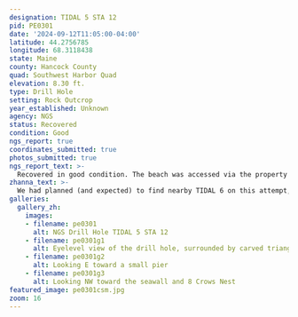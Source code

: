 ```yaml
---
designation: TIDAL 5 STA 12
pid: PE0301
date: '2024-09-12T11:05:00-04:00'
latitude: 44.2756785
longitude: 68.3118438
state: Maine
county: Hancock County
quad: Southwest Harbor Quad
elevation: 8.30 ft.
type: Drill Hole
setting: Rock Outcrop
year_established: Unknown
agency: NGS
status: Recovered
condition: Good
ngs_report: true
coordinates_submitted: true
photos_submitted: true
ngs_report_text: >-
  Recovered in good condition. The beach was accessed via the property at 8 Crows Nest as described in the 2018 recovery note. The 2018 description is adequate to recover the mark.
zhanna_text: >-
  We had planned (and expected) to find nearby TIDAL 6 on this attempt, after reading the 2018 recovery from surveyor JRO. We've known about this series of marks forever, but always thought that we would have to access them via the Coast Guard property, which is likely a no-go. JRO accessed the area through a nearby residence, which is what we did today. We did not really expect to find this mark, TIDAL 5, which is a drill hole. Drill holes, in particular, can be notoriously difficult to locate and positively identify after decades of weathering and vegetation growth. But this one was in an obvious location on an obvious rock face, basically glinting in the sun and drawing my attention immediately as soon as I stepped down onto the rocky beach. I also really liked the carved triangle surrounding the drill hole, and the carved horizontal line that runs through it.  
galleries:
  gallery_zh:
    images:
    - filename: pe0301
      alt: NGS Drill Hole TIDAL 5 STA 12 
    - filename: pe0301g1
      alt: Eyelevel view of the drill hole, surrounded by carved triangle, on rock face
    - filename: pe0301g2
      alt: Looking E toward a small pier 
    - filename: pe0301g3
      alt: Looking NW toward the seawall and 8 Crows Nest                   
featured_image: pe0301csm.jpg
zoom: 16      
---
```


